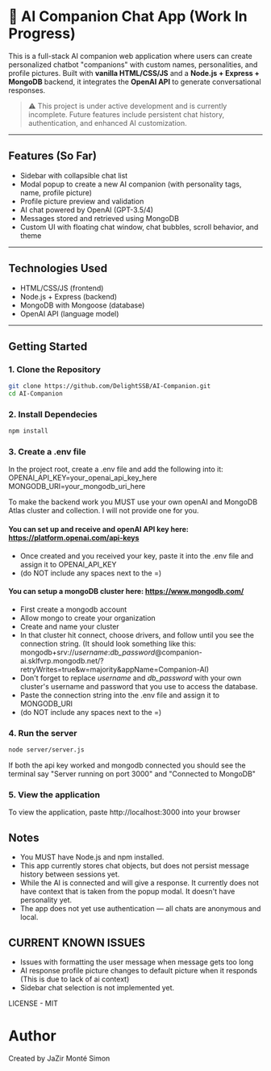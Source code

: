 # 💬 AI Companion Chat App (Work In Progress)

This is a full-stack AI companion web application where users can create personalized chatbot "companions" with custom names, personalities, and profile pictures. Built with **vanilla HTML/CSS/JS** and a **Node.js + Express + MongoDB** backend, it integrates the **OpenAI API** to generate conversational responses.

> ⚠️ This project is under active development and is currently incomplete. Future features include persistent chat history, authentication, and enhanced AI customization.

---

## Features (So Far)
- Sidebar with collapsible chat list
- Modal popup to create a new AI companion (with personality tags, name, profile picture)
- Profile picture preview and validation
- AI chat powered by OpenAI (GPT-3.5/4)
- Messages stored and retrieved using MongoDB
- Custom UI with floating chat window, chat bubbles, scroll behavior, and theme

---

## Technologies Used
- HTML/CSS/JS (frontend)
- Node.js + Express (backend)
- MongoDB with Mongoose (database)
- OpenAI API (language model)

---

## Getting Started

### 1. Clone the Repository
```bash
git clone https://github.com/DelightSSB/AI-Companion.git
cd AI-Companion
```

### 2. Install Dependecies
```bash
npm install
```

### 3. Create a .env file
In the project root, create a .env file and add the following into it:
OPENAI_API_KEY=your_openai_api_key_here
MONGODB_URI=your_mongodb_uri_here

To make the backend work you MUST use your own openAI and MongoDB Atlas cluster and collection. I will not provide one for you.
#### You can set up and receive and openAI API key here: https://platform.openai.com/api-keys
- Once created and you received your key, paste it into the .env file and assign it to OPENAI_API_KEY
- (do NOT include any spaces next to the =)

#### You can setup a mongoDB cluster here: https://www.mongodb.com/
- First create a mongodb account
- Allow mongo to create your organization
- Create and name your cluster
- In that cluster hit connect, choose drivers, and follow until you see the connection string. (It should look something like this: mongodb+srv://*username*:*db_password*@companion-ai.sklfvrp.mongodb.net/?retryWrites=true&w=majority&appName=Companion-AI)
- Don't forget to replace *username* and *db_password* with your own cluster's username and password that you use to access the database.
- Paste the connection string into the .env file and assign it to MONGODB_URI
- (do NOT include any spaces next to the =)

  
### 4. Run the server
```bash
node server/server.js
```
If both the api key worked and mongodb connected you should see the terminal say "Server running on port 3000" and "Connected to MongoDB"

### 5. View the application
To view the application, paste http://localhost:3000 into your browser

## Notes
- You MUST have Node.js and npm installed.
- This app currently stores chat objects, but does not persist message history between sessions yet.
- While the AI is connected and will give a response. It currently does not have context that is taken from the popup modal. It doesn't have personality yet.
- The app does not yet use authentication — all chats are anonymous and local.

## CURRENT KNOWN ISSUES
- Issues with formatting the user message when message gets too long
- AI response profile picture changes to default picture when it responds (This is due to lack of ai context)
- Sidebar chat selection is not implemented yet.

LICENSE - MIT

# Author
Created by JaZir Monté Simon

